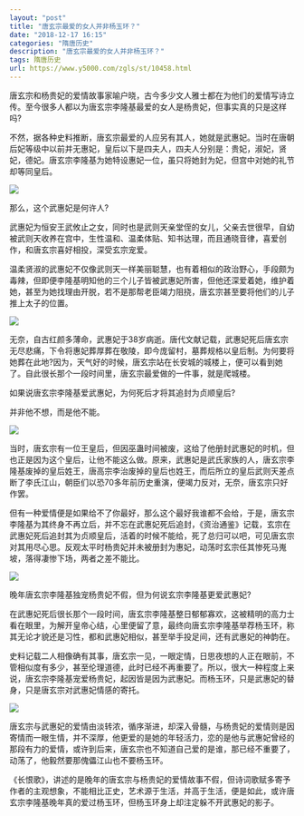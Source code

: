```yaml
---
layout: "post"
title: "唐玄宗最爱的女人并非杨玉环？"
date: "2018-12-17 16:15"
categories: "隋唐历史"
description: "唐玄宗最爱的女人并非杨玉环？"
tags: 隋唐历史
url: https://www.y5000.com/zgls/st/10458.html
---
```






唐玄宗和杨贵妃的爱情故事家喻户晓，古今多少文人雅士都在为他们的爱情写诗立传。至今很多人都以为唐玄宗李隆基最爱的女人是杨贵妃，但事实真的只是这样吗?

不然，据各种史料推断，唐玄宗最爱的人应另有其人，她就是武惠妃。当时在唐朝后妃等级中以前并无惠妃，皇后以下是四夫人，四夫人分别是：贵妃，淑妃，贤妃，德妃。唐玄宗李隆基为她特设惠妃一位，虽只将她封为妃，但宫中对她的礼节却等同皇后。

![](https://img.y5000.com/uploads/allimg/170113/091S16432-0.jpg)

那么，这个武惠妃是何许人?

武惠妃为恒安王武攸止之女，同时也是武则天亲堂侄的女儿，父亲去世很早，自幼被武则天收养在宫中，生性温和、温柔体贴、知书达理，而且通晓音律，喜爱创作，和唐玄宗喜好相投，深受玄宗宠爱。

温柔贤淑的武惠妃不仅像武则天一样美丽聪慧，也有着相似的政治野心，手段颇为毒辣，但即便李隆基明知他的三个儿子皆被武惠妃所害，但他还深爱着她，维护着她，甚至为她找理由开脱，若不是那帮老臣竭力阻挠，唐玄宗甚至要将他们的儿子推上太子的位置。

![](https://img.y5000.com/uploads/allimg/170113/091S11a8-1.jpg)

无奈，自古红颜多薄命，武惠妃于38岁病逝。唐代文献记载，武惠妃死后唐玄宗无尽悲痛，下令将惠妃葬厚葬在敬陵，即今庞留村，墓葬规格以皇后制。为何要将她葬在此地?因为，天气好的时候，唐玄宗站在长安城的城楼上，便可以看到她了。自此很长那个一段时间里，唐玄宗最爱做的一件事，就是爬城楼。

如果说唐玄宗李隆基爱武惠妃，为何死后才将其追封为贞顺皇后?

并非他不想，而是他不能。

![](https://img.y5000.com/uploads/allimg/170113/091S123B-2.jpg)

当时，唐玄宗有一位王皇后，但因巫蛊时间被废，这给了他册封武惠妃的时机，但也正是因为这个皇后，让他不能这么做。原来，武惠妃是武氏家族的人，唐玄宗李隆基废掉的皇后姓王，唐高宗李治废掉的皇后也姓王，而后所立的皇后武则天差点断了李氏江山，朝臣们以恐70多年前历史重演，便竭力反对，无奈，唐玄宗只好作罢。

但有一种爱情便是如果给不了你最好，那么这个最好我谁都不会给，于是，唐玄宗李隆基为其终身不再立后，并不忘在武惠妃死后追封，《资治通鉴》记载，玄宗在武惠妃死后追封其为贞顺皇后，活着的时候不能给，死了总归可以吧，可见唐玄宗对其用尽心思。反观太平时杨贵妃并未被册封为惠妃，动荡时玄宗任其惨死马嵬坡，落得凄惨下场，两者之差不能比。

![](https://img.y5000.com/uploads/allimg/170113/091S112I-3.jpg)

晚年唐玄宗李隆基独宠杨贵妃不假，但为何说玄宗李隆基更爱武惠妃?

在武惠妃死后很长那个一段时间，唐玄宗李隆基整日郁郁寡欢，这被精明的高力士看在眼里，为解开皇帝心结，心里便留了意，最终向唐玄宗李隆基举荐杨玉环，称其无论才貌还是习性，都和武惠妃相似，甚至举手投足间，还有武惠妃的神韵在。

史料记载二人相像确有其事，唐玄宗一见，一眼定情，日思夜想的人正在眼前，不管相似度有多少，甚至伦理道德，此时已经不再重要了。所以，很大一种程度上来说，唐玄宗李隆基宠爱杨贵妃，起因皆是因为武惠妃。而杨玉环，只是武惠妃的替身，只是唐玄宗对武惠妃情感的寄托。

![](https://img.y5000.com/uploads/allimg/170113/091S13U8-4.jpg)

唐玄宗与武惠妃的爱情由淡转浓，循序渐进，却深入骨髓，与杨贵妃的爱情则是因寄情而一眼生情，并不深厚，他更爱的是她的年轻活力，恋的是他与武惠妃曾经的那段有力的爱情，或许到后来，唐玄宗也不知道自己爱的是谁，那已经不重要了，动荡了，他毅然要那傀儡江山也不要杨玉环。

《长恨歌》，讲述的是晚年的唐玄宗与杨贵妃的爱情故事不假，但诗词歌赋多寄予作者的主观想象，不能相比正史，艺术源于生活，并高于生活，便是如此，或许唐玄宗李隆基晚年真的爱过杨玉环，但杨玉环身上却注定躲不开武惠妃的影子。
